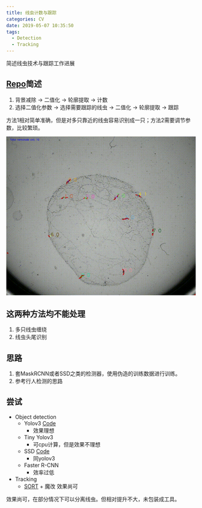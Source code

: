 ```yaml
---
title: 线虫计数与跟踪
categories: CV
date: 2019-05-07 10:35:50
tags:
  - Detection
  - Tracking
---
```


简述线虫技术与跟踪工作进展

<!-- more -->

## [Repo](https://github.com/zyayoung/model-organism-toolbox)简述

1. 背景减除 -> 二值化 -> 轮廓提取 -> 计数
2. 选择二值化参数 -> 选择需要跟踪的线虫 -> 二值化 -> 轮廓提取 -> 跟踪

方法1相对简单准确，但是对多只靠近的线虫容易识别成一只；方法2需要调节参数，比较繁琐。

![2](https://raw.githubusercontent.com/zyayoung/image-repository/master/capture-0001_.gif)

## 这两种方法均不能处理

1. 多只线虫缠绕
2. 线虫头尾识别

## 思路

1. 套MaskRCNN或者SSD之类的检测器，使用伪造的训练数据进行训练。
2. 参考行人检测的思路

## 尝试

- Object detection
  - Yolov3 [Code](https://github.com/AlexeyAB/darknet)
    - 效果理想
  - Tiny Yolov3
    - 可cpu计算，但是效果不理想
  - SSD [Code](https://github.com/dmlc/gluon-cv)
    - 同yolov3
  - Faster R-CNN
    - 效率过低
- Tracking
  - [SORT](https://github.com/abewley/sort) + 魔改 效果尚可

效果尚可，在部分情况下可以分离线虫。但相对提升不大，未包装成工具。
